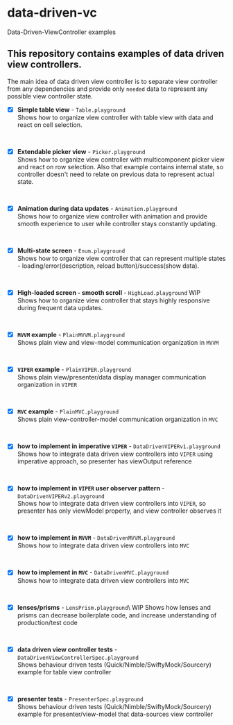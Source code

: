 # data-driven-vc
Data-Driven-ViewController examples

## This repository contains examples of data driven view controllers.
The main idea of data driven view controller is to separate view controller from any dependencies and provide only `needed` data to represent any possible view controller state.

- [x] **Simple table view** - `Table.playground`\
Shows how to organize view controller with table view with data and react on cell selection.
<br>

- [x] **Extendable picker view** - `Picker.playground`\
Shows how to organize view controller with multicomponent picker view and react on row selection.
Also that example contains internal state, so controller doesn't need to relate on previous data to represent actual state.
<br>

- [x] **Animation during data updates** - `Animation.playground`\
Shows how to organize view controller with animation and provide smooth experience to user while controller stays constantly updating.
<br>

- [x] **Multi-state screen** - `Enum.playground`\
Shows how to organize view controller that can represent multiple states - loading/error(description, reload button)/success(show data).
<br>

- [x] **High-loaded screen - smooth scroll** - `HighLoad.playground` WIP\
Shows how to organize view controller that stays highly responsive during frequent data updates.
<br>

- [x] **`MVVM` example** - `PlainMVVM.playground`\
Shows plain view and view-model communication organization in `MVVM`
<br>

- [x] **`VIPER` example** - `PlainVIPER.playground`\
Shows plain view/presenter/data display manager communication organization in `VIPER`
<br>

- [x] **`MVC` example** - `PlainMVC.playground`\
Shows plain view-controller-model communication organization in `MVC`
<br>

- [x] **how to implement in imperative `VIPER`** - `DataDrivenVIPERv1.playground`\
Shows how to integrate data driven view controllers into `VIPER` using imperative approach, so presenter has viewOutput reference
<br>

- [x] **how to implement in `VIPER` user observer pattern** - `DataDrivenVIPERv2.playground`\
Shows how to integrate data driven view controllers into `VIPER`, so presenter has only viewModel property, and view controller observes it
<br>

- [x] **how to implement in `MVVM`** - `DataDrivenMVVM.playground`\
Shows how to integrate data driven view controllers into `MVC`
<br>

- [x] **how to implement in `MVC`** - `DataDrivenMVC.playground`\
Shows how to integrate data driven view controllers into `MVC`
<br>

- [x] **lenses/prisms** - `LensPrism.playground`\ WIP
Shows how lenses and prisms can decrease boilerplate code, and increase understanding of production/test code
<br>

- [x] **data driven view controller tests** - `DataDrivenViewControllerSpec.playground`\
Shows behaviour driven tests (Quick/Nimble/SwiftyMock/Sourcery) example for table view controller
<br>

- [x] **presenter tests** - `PresenterSpec.playground`\
Shows behaviour driven tests (Quick/Nimble/SwiftyMock/Sourcery) example for presenter/view-model that data-sources view controller
<br>